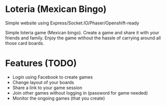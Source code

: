# Loteria (Mexican Bingo)
Simple website using Express/Socket.IO/Phaser/Openshift-ready


Simple loteria game (Mexican bingo). Create a game and share it with your friends and family. Enjoy the game without the hassle of carrying around all those card boards.

# Features (TODO)
  * Login using Facebook to create games
  * Change layout of your boards
  * Share a link to your game session
  * Join other games without logging in (password for game needed)
  * Monitor the ongoing games (that you create)
